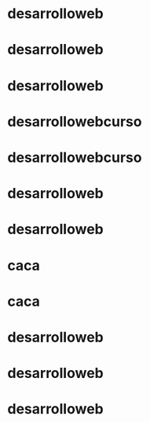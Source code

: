# desarrolloweb
# desarrolloweb
# desarrolloweb
# desarrollowebcurso
# desarrollowebcurso
# desarrolloweb
# desarrolloweb
# caca
# caca
# desarrolloweb
# desarrolloweb
# desarrolloweb
